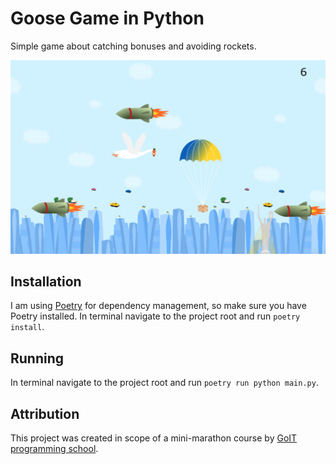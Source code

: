# Goose Game in Python

Simple game about catching bonuses and avoiding rockets.

![Goose game screenshot](./goose_game.png)

## Installation

I am using [Poetry](https://python-poetry.org/) for dependency management, so make sure you have Poetry installed.
In terminal navigate to the project root and run `poetry install`.

## Running

In terminal navigate to the project root and run `poetry run python main.py`.

## Attribution

This project was created in scope of a mini-marathon course by [GoIT programming school](https://goit.global/ph/).
